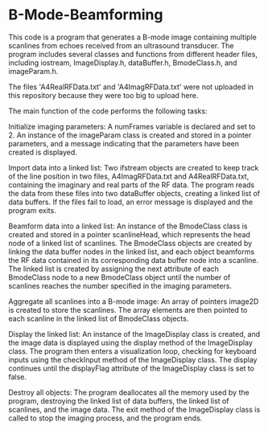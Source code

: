 # B-Mode-Beamforming

This code is a program that generates a B-mode image containing multiple scanlines from echoes received from an ultrasound transducer. The program includes several classes and functions from different header files, including iostream, ImageDisplay.h, dataBuffer.h, BmodeClass.h, and imageParam.h.

The files 'A4RealRFData.txt' and 'A4ImagRFData.txt' were not uploaded in this repository because they were too big to upload here.

The main function of the code performs the following tasks:

Initialize imaging parameters: A numFrames variable is declared and set to 2. An instance of the imageParam class is created and stored in a pointer parameters, and a message indicating that the parameters have been created is displayed.

Import data into a linked list: Two ifstream objects are created to keep track of the line position in two files, A4ImagRFData.txt and A4RealRFData.txt, containing the imaginary and real parts of the RF data. The program reads the data from these files into two dataBuffer objects, creating a linked list of data buffers. If the files fail to load, an error message is displayed and the program exits.

Beamform data into a linked list: An instance of the BmodeClass class is created and stored in a pointer scanlineHead, which represents the head node of a linked list of scanlines. The BmodeClass objects are created by linking the data buffer nodes in the linked list, and each object beamforms the RF data contained in its corresponding data buffer node into a scanline. The linked list is created by assigning the next attribute of each BmodeClass node to a new BmodeClass object until the number of scanlines reaches the number specified in the imaging parameters.

Aggregate all scanlines into a B-mode image: An array of pointers image2D is created to store the scanlines. The array elements are then pointed to each scanline in the linked list of BmodeClass objects.

Display the linked list: An instance of the ImageDisplay class is created, and the image data is displayed using the display method of the ImageDisplay class. The program then enters a visualization loop, checking for keyboard inputs using the checkInput method of the ImageDisplay class. The display continues until the displayFlag attribute of the ImageDisplay class is set to false.

Destroy all objects: The program deallocates all the memory used by the program, destroying the linked list of data buffers, the linked list of scanlines, and the image data. The exit method of the ImageDisplay class is called to stop the imaging process, and the program ends.
